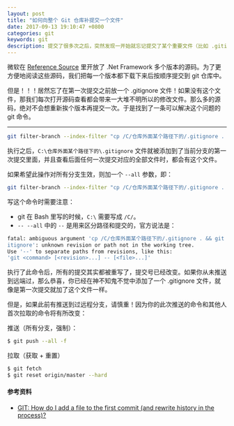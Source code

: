 ```yaml
---
layout: post
title: "如何向整个 Git 仓库补提交一个文件"
date: 2017-09-13 19:10:47 +0800
categories: git
keywords: git
description: 提交了很多次之后，突然发现一开始就忘记提交了某个重要文件（比如 .gitignore），本文将教你如何将这个文件补上。
---
```


微软在 [Reference Source](http://referencesource.microsoft.com/) 里开放了 .Net Framework 多个版本的源码。为了更方便地阅读这些源码，我们把每一个版本都下载下来后按顺序提交到 git 仓库中。

但是！！！居然忘了在第一次提交之前放一个 .gitignore 文件！如果没有这个文件，那我们每次打开源码查看都会带来一大堆不明所以的修改文件。那么多的源码，绝对不会想重新挨个版本再提交一次。于是找到了一条可以解决这个问题的 git 命令。

---



```bash
git filter-branch --index-filter "cp /C/仓库外面某个路径下的/.gitignore . && git add .gitignore"
```

执行之后，`C:\仓库外面某个路径下的\.gitignore` 文件就被添加到了当前分支的第一次提交里面，并且查看后面任何一次提交对应的全部文件时，都会有这个文件。

如果希望此操作对所有分支生效，则加一个 `--all` 参数，即：

```bash
git filter-branch --index-filter "cp /C/仓库外面某个路径下的/.gitignore . && git add .gitignore" -- --all
```

写这个命令时需要注意：
- git 在 Bash 里写的时候，`C:\` 需要写成 `/C/`。
- `-- --all` 中的 `--` 是用来区分路径和提交的，官方说法是：

```bash
fatal: ambiguous argument 'cp /C/仓库外面某个路径下的/.gitignore . && git add .g
itignore': unknown revision or path not in the working tree.
Use '--' to separate paths from revisions, like this:
'git <command> [<revision>...] -- [<file>...]'
```

执行了此命令后，所有的提交其实都被重写了，提交号已经改变。如果你从未推送到远端过，那么恭喜，你已经在神不知鬼不觉中添加了一个 .gitignore 文件，就像是第一次提交就加了这个文件一样。

但是，如果此前有推送到过远程分支，请慎重！因为你的此次推送的命令和其他人首次拉取的命令将有所改变：

推送（所有分支，强制）：

```bash
$ git push --all -f
```

拉取（获取 + 重置）

```bash
$ git fetch
$ git reset origin/master --hard
```

#### 参考资料

- [GIT: How do I add a file to the first commit (and rewrite history in the process)?](https://stackoverflow.com/questions/21353584/git-how-do-i-add-a-file-to-the-first-commit-and-rewrite-history-in-the-process)

